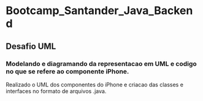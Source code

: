 # Bootcamp_Santander_Java_Backend

## Desafio UML

### Modelando e diagramando da representacao em UML e codigo no que se refere ao componente iPhone.

Realizado o UML dos componentes do iPhone e criacao das classes e interfaces no formato de arquivos .java.
